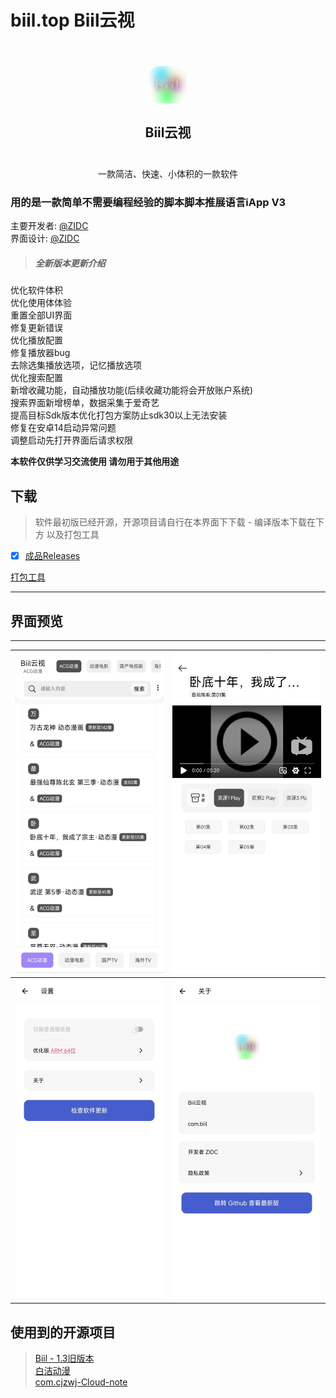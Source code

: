 # biil.top Biil云视  

  <h2 align="center">
  <br>
    <img src="https://raw.githubusercontent.com/ZIDC/biil.top/1.231121/icon.png" width="60"/>
  <br><br>
Biil云视  
<br>
  <br>
</h1>
<p align="center">一款简洁、快速、小体积的一款软件<br>  
  
<p align="center">
</p>
  
  ### 用的是一款简单不需要编程经验的脚本脚本推展语言iApp V3   
主要开发者: [@ZIDC](https://github.com/ZIDC)
<br>
界面设计: [@ZIDC](https://github.com/ZIDC)

> ##### 全新版本更新介绍
优化软件体积  
优化使用体体验  
重置全部UI界面  
修复更新错误  
优化播放配置  
修复播放器bug  
去除选集播放选项，记忆播放选项  
优化搜索配置  
新增收藏功能，自动播放功能(后续收藏功能将会开放账户系统)  
搜索界面新增榜单，数据采集于爱奇艺  
提高目标Sdk版本优化打包方案防止sdk30以上无法安装  
修复在安卓14启动异常问题  
调整启动先打开界面后请求权限  


**本软件仅供学习交流使用  请勿用于其他用途**


## 下载

> 软件最初版已经开源，开源项目请自行在本界面下下载 - 编译版本下载在下方 以及打包工具   
  
- [x] [成品Releases](https://github.com/ZIDC/biil.top/releases/)

[打包工具](https://github.com/ZIDC/com.cjzwj-Cloud-note/raw/main/sdz.app)

 

 ---- 


## 界面预览
 ---- 

| ![](https://raw.githubusercontent.com/ZIDC/biil.top/main/1.jpg) | ![](https://raw.githubusercontent.com/ZIDC/biil.top/main/2.jpg) |
| ---- | ---- |
| ![](https://raw.githubusercontent.com/ZIDC/biil.top/main/3.jpg) | ![](https://raw.githubusercontent.com/ZIDC/biil.top/main/4.jpg) |

> 
## 使用到的开源项目
  

> [Biil - 1.3旧版本](https://github.com/ZIDC/biil.top/releases/tag/1.3)  
> [白洁动漫](https://github.com/ZIDC/com.cjzwjdm)  
> [com.cjzwj-Cloud-note](https://github.com/ZIDC/com.cjzwj-Cloud-note)
